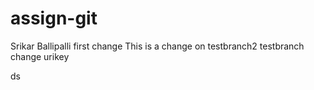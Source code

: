 # assign-git
Srikar Ballipalli
first change
This is a change on testbranch2
testbranch change
urikey

ds